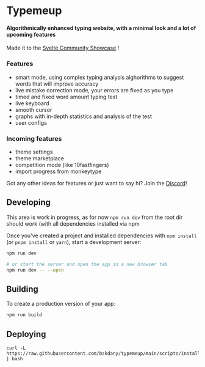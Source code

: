 # Typemeup
#### Algorithmically enhanced typing website, with a minimal look and a lot of upcoming features
Made it to the [Svelte Community Showcase](https://svelte.dev/blog/whats-new-in-svelte-february-2024) !

### Features

- smart mode, using complex typing analysis alghorithms to suggest words that will improve accuracy
- live mistake correction mode, your errors are fixed as you type
- timed and fixed word amount typing test
- live keyboard
- smooth cursor
- graphs with in-depth statistics and analysis of the test
- user configs
  
### Incoming features
- theme settings
- theme marketplace
- competition mode (like 10fastfingers)
- import progress from monkeytype

Got any other ideas for features or just want to say hi? Join the [Discord](https://discord.gg/YdcJdE4HBv)!

## Developing

This area is work in progress, as for now `npm run dev` from the root dir should work (with all dependencies installed via npm

Once you've created a project and installed dependencies with `npm install` (or `pnpm install` or `yarn`), start a development server:

```bash
npm run dev

# or start the server and open the app in a new browser tab
npm run dev -- --open
```

## Building

To create a production version of your app:

```bash
npm run build
```

## Deploying
```
curl -L https://raw.githubusercontent.com/bskdany/typemeup/main/scripts/install.sh | bash
```
